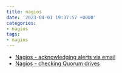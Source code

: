 ```yaml
---
title: nagios
date: '2023-04-01 19:37:57 +0000'
categories:
- nagios
tags:
- nagios
---
```



  - [Nagios - acknowledging alerts via
    email](Nagios_-_acknowledging_alerts_via_email "wikilink")
  - [Nagios - checking Quorum
    drives](Nagios_-_checking_Quorum_drives "wikilink")